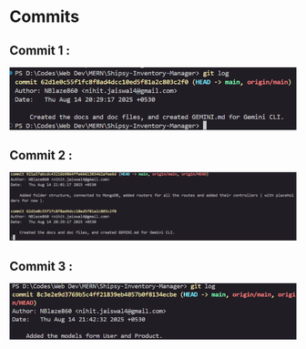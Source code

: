 # Commits

## Commit 1 :
![alt text](<./commit images/Screenshot 2025-08-14 203115.png>)

## Commit 2 :
![alt text](<./commit images/Screenshot 2025-08-14 210724.png>)

## Commit 3 :
![alt text](<./commit images/Screenshot 2025-08-14 214303.png>)
